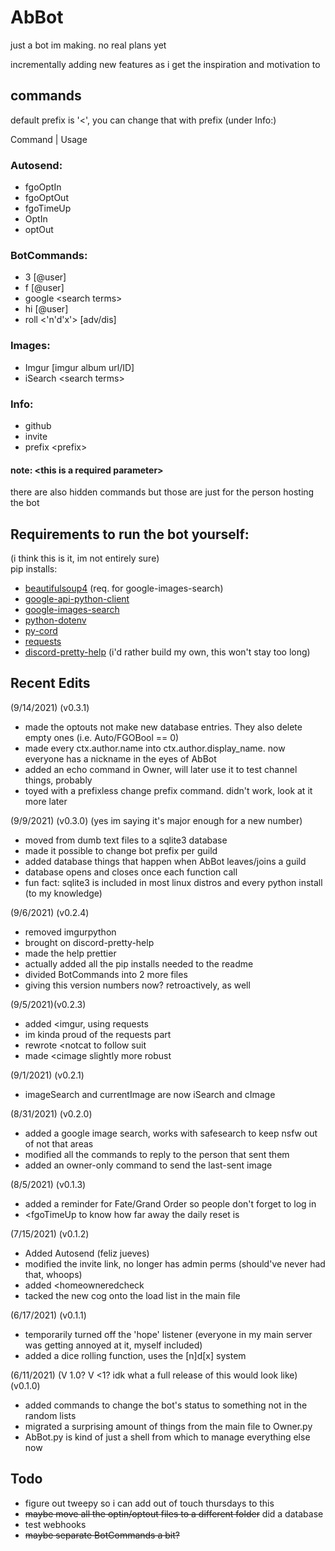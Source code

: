 # AbBot
just a bot im making. no real plans yet

incrementally adding new features as i get the inspiration and motivation to

## commands
default prefix is '<', you can change that with prefix (under Info:)

Command    |   Usage

### Autosend:
- fgoOptIn  
- fgoOptOut 
- fgoTimeUp 
- OptIn     
- optOut

### BotCommands:
- 3         [@user]
- f         [@user]
- google    \<search terms\>
- hi        [@user]
- roll      \<'n'd'x'\> [adv/dis]

### Images:
- Imgur     [imgur album url/ID]
- iSearch   \<search terms\>

### Info:
- github    
- invite
- prefix    \<prefix\>

#### note: \<this is a required parameter\>

there are also hidden commands but those are just for the person hosting the bot

## Requirements to run the bot yourself:
(i think this is it, im not entirely sure)  
  pip installs:  
  - [beautifulsoup4](https://pypi.org/project/beautifulsoup4/) (req. for google-images-search)
  - [google-api-python-client](https://github.com/googleapis/google-api-python-client)
  - [google-images-search](https://github.com/arrrlo/Google-Images-Search)
  - [python-dotenv](https://github.com/theskumar/python-dotenv)
  - [py-cord](https://github.com/Pycord-Development/pycord)
  - [requests](https://github.com/psf/requests)
  - [discord-pretty-help](https://github.com/stroupbslayen/discord-pretty-help) (i'd rather build my own, this won't stay too long)

## Recent Edits
(9/14/2021) (v0.3.1)
- made the optouts not make new database entries. They also delete empty ones (i.e. Auto/FGOBool == 0)
- made every ctx.author.name into ctx.author.display_name. now everyone has a nickname in the eyes of AbBot
- added an echo command in Owner, will later use it to test channel things, probably
- toyed with a prefixless change prefix command. didn't work, look at it more later

(9/9/2021) (v0.3.0) (yes im saying it's major enough for a new number)
- moved from dumb text files to a sqlite3 database
- made it possible to change bot prefix per guild
- added database things that happen when AbBot leaves/joins a guild
- database opens and closes once each function call
- fun fact: sqlite3 is included in most linux distros and every python install (to my knowledge)

(9/6/2021) (v0.2.4)
- removed imgurpython
- brought on discord-pretty-help
- made the help prettier
- actually added all the pip installs needed to the readme
- divided BotCommands into 2 more files
- giving this version numbers now? retroactively, as well

(9/5/2021)(v0.2.3)
- added <imgur, using requests
- im kinda proud of the requests part
- rewrote <notcat to follow suit
- made <cimage slightly more robust

(9/1/2021) (v0.2.1)
- imageSearch and currentImage are now iSearch and cImage

(8/31/2021) (v0.2.0)
- added a google image search, works with safesearch to keep nsfw out of not that areas
- modified all the commands to reply to the person that sent them
- added an owner-only command to send the last-sent image

(8/5/2021) (v0.1.3)
- added a reminder for Fate/Grand Order so people don't forget to log in
- <fgoTimeUp to know how far away the daily reset is

(7/15/2021) (v0.1.2)
- Added Autosend (feliz jueves)
- modified the invite link, no longer has admin perms (should've never had that, whoops)
- added <homeowneredcheck
- tacked the new cog onto the load list in the main file

(6/17/2021) (v0.1.1)
- temporarily turned off the 'hope' listener (everyone in my main server was getting annoyed at it, myself included)
- added a dice rolling function, uses the [n]d[x] system

(6/11/2021) (V 1.0? V <1? idk what a full release of this would look like) (v0.1.0)
- added commands to change the bot's status to something not in the random lists
- migrated a surprising amount of things from the main file to Owner.py
- AbBot.py is kind of just a shell from which to manage everything else now

## Todo
- figure out tweepy so i can add out of touch thursdays to this
- ~~maybe move all the optin/optout files to a different folder~~ did a database
- test webhooks
- ~~maybe separate BotCommands a bit?~~
